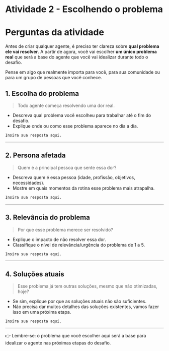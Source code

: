 # Atividade 2 - Escolhendo o problema

# Perguntas da atividade

Antes de criar qualquer agente, é preciso ter clareza sobre **qual problema ele vai resolver**. A partir de agora, você vai escolher **um único problema real** que será a base do agente que você vai idealizar durante todo o desafio.

Pense em algo que realmente importa para você, para sua comunidade ou para um grupo de pessoas que você conhece.

## **1. Escolha do problema**

> Todo agente começa resolvendo uma dor real.
> 
- Descreva qual problema você escolheu para trabalhar até o fim do desafio.
- Explique onde ou como esse problema aparece no dia a dia.

```
Insira sua resposta aqui.

```

---

## **2. Persona afetada**

> Quem é a principal pessoa que sente essa dor?
> 
- Descreva quem é essa pessoa (idade, profissão, objetivos, necessidades).
- Mostre em quais momentos da rotina esse problema mais atrapalha.

```
Insira sua resposta aqui.

```

---

## **3. Relevância do problema**

> Por que esse problema merece ser resolvido?
> 
- Explique o impacto de não resolver essa dor.
- Classifique o nível de relevância/urgência do problema de 1 a 5.

```
Insira sua resposta aqui.

```

---

## **4. Soluções atuais**

> Esse problema já tem outras soluções, mesmo que não otimizadas, hoje?
> 
- Se sim, explique por que as soluções atuais não são suficientes.
- Não precisa dar muitos detalhes das soluções existentes, vamos fazer isso em uma próxima etapa.

```
Insira sua resposta aqui.

```

---

👉 Lembre-se: o problema que você escolher aqui será a base para idealizar o agente nas próximas etapas do desafio.